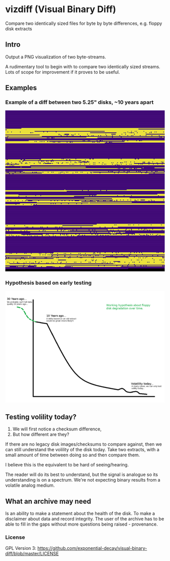 # vizdiff (Visual Binary Diff)

Compare two identically sized files for byte by byte differences, e.g. floppy disk extracts

## Intro

Output a PNG visualization of two byte-streams. 

A rudimentary tool to begin with to compare two identically sized streams. Lots
of scope for improvement if it proves to be useful. 

## Examples

### Example of a diff between two 5.25" disks, ~10 years apart
![image](src/images/ex1.png)

### Hypothesis based on early testing
![image](src/images/ex2.png)

## Testing volility today?

1. We will first notice a checksum difference,
2. But how different are they?

If there are no legacy disk images/checksums to compare against, then we can still understand
the volility of the disk today. Take two extracts, with a small amount of time between doing so
and then compare them. 

I believe this is the equivalent to be hard of seeing/hearing.

The reader will do its best to understand, but the signal is analogue so its understanding is
on a spectrum. We're not expecting binary results from a volatile analog medium.

## What an archive may need

Is an ability to make a statement about the health of the disk. To make a disclaimer about data
and record integrity. The user of the archive has to be able to fill in the gaps without more
questions being raised - provenance. 

### License

GPL Version 3: https://github.com/exponential-decay/visual-binary-diff/blob/master/LICENSE
